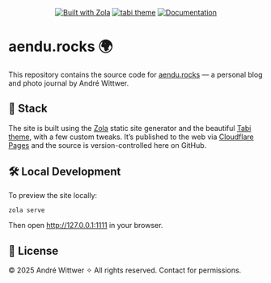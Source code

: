 <p align="center">
    <a href="https://www.getzola.org/">
        <img src="https://img.shields.io/badge/powered_by-Zola-brightgreen?style=flat-square&labelColor=202b2d&color=087e96" alt="Built with Zola"></a>
    <a href="https://github.com/welpo/tabi">
        <img src="https://img.shields.io/badge/theme-tabi-0?style=flat-square&labelColor=202b2d&color=087e96" alt="tabi theme"></a>
    <a href="https://welpo.github.io/tabi/blog/mastering-tabi-settings/">
        <img src="https://img.shields.io/badge/docs-here-0?style=flat-square&labelColor=202b2d&color=087e96" alt="Documentation"></a>
</p>

# aendu.rocks 🌍

This repository contains the source code for [aendu.rocks](https://aendu.rocks) — a personal blog and photo journal by André Wittwer.

## 🚀 Stack

The site is built using the [Zola](https://www.getzola.org/) static site generator and the beautiful [Tabi theme](https://github.com/welpo/tabi), with a few custom tweaks. It’s published to the web via [Cloudflare Pages](https://pages.cloudflare.com/) and the source is version-controlled here on GitHub.


## 🛠️ Local Development

To preview the site locally:

```bash
zola serve
```

Then open http://127.0.0.1:1111 in your browser.

## 📄 License

© 2025 André Wittwer ✧ All rights reserved. Contact for permissions.